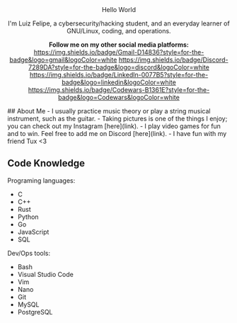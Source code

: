 <div align="center">
Hello World

I'm Luiz Felipe, a cybersecurity/hacking student, and an everyday learner of GNU/Linux, coding, and operations.

**Follow me on my other social media platforms:**
https://img.shields.io/badge/Gmail-D14836?style=for-the-badge&logo=gmail&logoColor=white https://img.shields.io/badge/Discord-7289DA?style=for-the-badge&logo=discord&logoColor=white https://img.shields.io/badge/LinkedIn-0077B5?style=for-the-badge&logo=linkedin&logoColor=white https://img.shields.io/badge/Codewars-B1361E?style=for-the-badge&logo=Codewars&logoColor=white 
</div>
## About Me
- I usually practice music theory or play a string musical instrument, such as the guitar.
- Taking pictures is one of the things I enjoy; you can check out my Instagram [here](link).
- I play video games for fun and to win. Feel free to add me on Discord [here](link).
- I have fun with my friend Tux <3

## Code Knowledge
Programing languages:
- C
- C++
- Rust
- Python
- Go
- JavaScript
- SQL

Dev/Ops tools:
- Bash
- Visual Studio Code
- Vim
- Nano
- Git
- MySQL
- PostgreSQL
